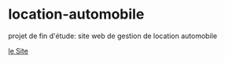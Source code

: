 # location-automobile
projet de fin d'étude: site web de gestion de location automobile

<!DOCTYPE html>
<html>
<head>
	<meta charset="utf-8">
</head>
<body>
	<a href="https://slimani-ce.github.io/location-automobile/">le Site</a>
</body>
</html>
